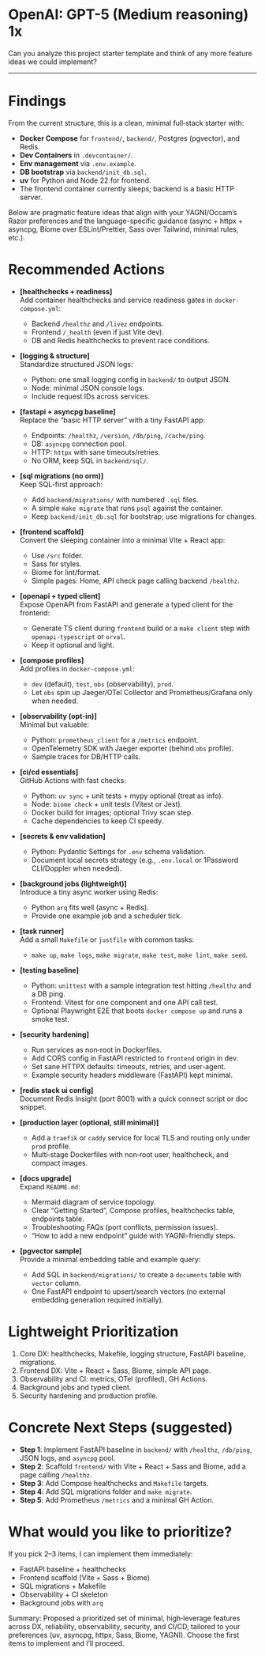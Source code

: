 # OpenAI: GPT-5 (Medium reasoning) 1x

Can you analyze this project starter template and think of any more feature ideas we could implement?

------------------------------------------------------------

# Findings

From the current structure, this is a clean, minimal full‑stack starter with:
- **Docker Compose** for `frontend/`, `backend/`, Postgres (pgvector), and Redis.
- **Dev Containers** in `.devcontainer/`.
- **Env management** via `.env.example`.
- **DB bootstrap** via `backend/init_db.sql`.
- **uv** for Python and Node 22 for frontend.
- The frontend container currently sleeps; backend is a basic HTTP server.

Below are pragmatic feature ideas that align with your YAGNI/Occam’s Razor preferences and the language-specific guidance (async + httpx + asyncpg, Biome over ESLint/Prettier, Sass over Tailwind, minimal rules, etc.).

# Recommended Actions

- **[healthchecks + readiness]**  
  Add container healthchecks and service readiness gates in `docker-compose.yml`:
  - Backend `/healthz` and `/livez` endpoints.
  - Frontend `/_health` (even if just Vite dev).
  - DB and Redis healthchecks to prevent race conditions.

- **[logging & structure]**  
  Standardize structured JSON logs:
  - Python: one small logging config in `backend/` to output JSON.
  - Node: minimal JSON console logs.
  - Include request IDs across services.

- **[fastapi + asyncpg baseline]**  
  Replace the “basic HTTP server” with a tiny FastAPI app:
  - Endpoints: `/healthz`, `/version`, `/db/ping`, `/cache/ping`.
  - DB: `asyncpg` connection pool.
  - HTTP: `httpx` with sane timeouts/retries.
  - No ORM, keep SQL in `backend/sql/`.

- **[sql migrations (no orm)]**  
  Keep SQL-first approach:
  - Add `backend/migrations/` with numbered `.sql` files.
  - A simple `make migrate` that runs `psql` against the container.
  - Keep `backend/init_db.sql` for bootstrap; use migrations for changes.

- **[frontend scaffold]**  
  Convert the sleeping container into a minimal Vite + React app:
  - Use `/src` folder.
  - Sass for styles.
  - Biome for lint/format.
  - Simple pages: Home, API check page calling backend `/healthz`.

- **[openapi + typed client]**  
  Expose OpenAPI from FastAPI and generate a typed client for the frontend:
  - Generate TS client during `frontend` build or a `make client` step with `openapi-typescript` or `orval`.
  - Keep it optional and light.

- **[compose profiles]**  
  Add profiles in `docker-compose.yml`:
  - `dev` (default), `test`, `obs` (observability), `prod`.
  - Let `obs` spin up Jaeger/OTel Collector and Prometheus/Grafana only when needed.

- **[observability (opt-in)]**  
  Minimal but valuable:
  - Python: `prometheus_client` for a `/metrics` endpoint.
  - OpenTelemetry SDK with Jaeger exporter (behind `obs` profile).
  - Sample traces for DB/HTTP calls.

- **[ci/cd essentials]**  
  GitHub Actions with fast checks:
  - Python: `uv sync` + unit tests + mypy optional (treat as info).
  - Node: `biome check` + unit tests (Vitest or Jest).
  - Docker build for images; optional Trivy scan step.
  - Cache dependencies to keep CI speedy.

- **[secrets & env validation]**  
  - Python: Pydantic Settings for `.env` schema validation.
  - Document local secrets strategy (e.g., `.env.local` or 1Password CLI/Doppler when needed).

- **[background jobs (lightweight)]**  
  Introduce a tiny async worker using Redis:
  - Python `arq` fits well (async + Redis).
  - Provide one example job and a scheduler tick.

- **[task runner]**  
  Add a small `Makefile` or `justfile` with common tasks:
  - `make up`, `make logs`, `make migrate`, `make test`, `make lint`, `make seed`.

- **[testing baseline]**  
  - Python: `unittest` with a sample integration test hitting `/healthz` and a DB ping.
  - Frontend: Vitest for one component and one API call test.
  - Optional Playwright E2E that boots `docker compose up` and runs a smoke test.

- **[security hardening]**  
  - Run services as non‑root in Dockerfiles.
  - Add CORS config in FastAPI restricted to `frontend` origin in dev.
  - Set sane HTTPX defaults: timeouts, retries, and user-agent.
  - Example security headers middleware (FastAPI) kept minimal.

- **[redis stack ui config]**  
  Document Redis Insight (port 8001) with a quick connect script or doc snippet.

- **[production layer (optional, still minimal)]**  
  - Add a `traefik` or `caddy` service for local TLS and routing only under `prod` profile.
  - Multi‑stage Dockerfiles with non‑root user, healthcheck, and compact images.

- **[docs upgrade]**  
  Expand `README.md`:
  - Mermaid diagram of service topology.
  - Clear “Getting Started”, Compose profiles, healthchecks table, endpoints table.
  - Troubleshooting FAQs (port conflicts, permission issues).
  - “How to add a new endpoint” guide with YAGNI-friendly steps.

- **[pgvector sample]**  
  Provide a minimal embedding table and example query:
  - Add SQL in `backend/migrations/` to create a `documents` table with `vector` column.
  - One FastAPI endpoint to upsert/search vectors (no external embedding generation required initially).

# Lightweight Prioritization

1) Core DX: healthchecks, Makefile, logging structure, FastAPI baseline, migrations.  
2) Frontend DX: Vite + React + Sass, Biome, simple API page.  
3) Observability and CI: metrics, OTel (profiled), GH Actions.  
4) Background jobs and typed client.  
5) Security hardening and production profile.

# Concrete Next Steps (suggested)

- **Step 1**: Implement FastAPI baseline in `backend/` with `/healthz`, `/db/ping`, JSON logs, and `asyncpg` pool.  
- **Step 2**: Scaffold `frontend/` with Vite + React + Sass and Biome, add a page calling `/healthz`.  
- **Step 3**: Add Compose healthchecks and `Makefile` targets.  
- **Step 4**: Add SQL migrations folder and `make migrate`.  
- **Step 5**: Add Prometheus `/metrics` and a minimal GH Action.

# What would you like to prioritize?

If you pick 2–3 items, I can implement them immediately:
- FastAPI baseline + healthchecks
- Frontend scaffold (Vite + Sass + Biome)
- SQL migrations + Makefile
- Observability + CI skeleton
- Background jobs with `arq`

Summary: Proposed a prioritized set of minimal, high‑leverage features across DX, reliability, observability, security, and CI/CD, tailored to your preferences (uv, asyncpg, httpx, Sass, Biome, YAGNI). Choose the first items to implement and I’ll proceed.